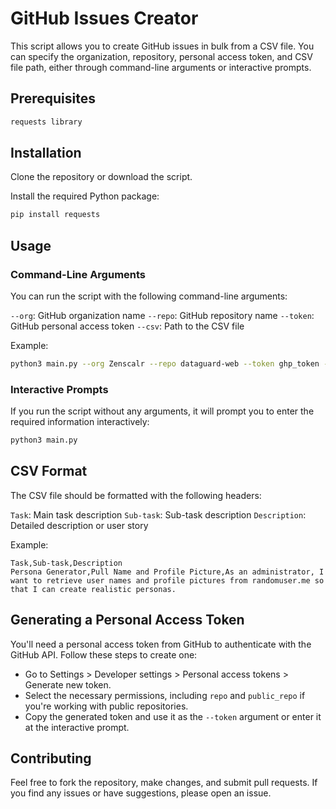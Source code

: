 # GitHub Issues Creator

This script allows you to create GitHub issues in bulk from a CSV file. You can specify the organization, repository, personal access token, and CSV file path, either through command-line arguments or interactive prompts.

## Prerequisites

```python
requests library
```

## Installation

Clone the repository or download the script.

Install the required Python package:

```bash
pip install requests
```

## Usage

### Command-Line Arguments

You can run the script with the following command-line arguments:

`--org`: GitHub organization name
`--repo`: GitHub repository name
`--token`: GitHub personal access token
`--csv`: Path to the CSV file

Example:

```bash
python3 main.py --org Zenscalr --repo dataguard-web --token ghp_token --csv issues.csv
```

### Interactive Prompts

If you run the script without any arguments, it will prompt you to enter the required information interactively:

```bash
python3 main.py
```

## CSV Format

The CSV file should be formatted with the following headers:

`Task`: Main task description
`Sub-task`: Sub-task description
`Description`: Detailed description or user story

Example:

```csv
Task,Sub-task,Description
Persona Generator,Pull Name and Profile Picture,As an administrator, I want to retrieve user names and profile pictures from randomuser.me so that I can create realistic personas.
```

## Generating a Personal Access Token

You'll need a personal access token from GitHub to authenticate with the GitHub API. Follow these steps to create one:

- Go to Settings > Developer settings > Personal access tokens > Generate new token.
- Select the necessary permissions, including `repo` and `public_repo` if you're working with public repositories.
- Copy the generated token and use it as the `--token` argument or enter it at the interactive prompt.

## Contributing

Feel free to fork the repository, make changes, and submit pull requests. If you find any issues or have suggestions, please open an issue.
